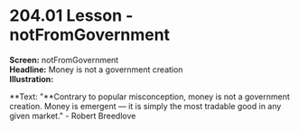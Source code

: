 # 204.01 Lesson - notFromGovernment

**Screen:** notFromGovernment\
**Headline:** Money is not a government creation\
**Illustration:**

**Text:  "**Contrary to popular misconception, money is not a government creation. Money is emergent — it is simply the most tradable good in any given market." - Robert Breedlove
